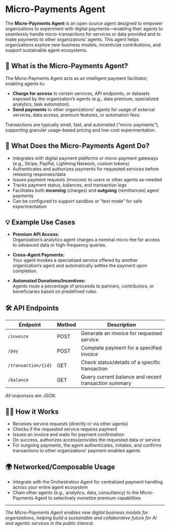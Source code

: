 # Micro-Payments Agent

The **Micro-Payments Agent** is an open source agent designed to empower organizations to experiment with digital payments—enabling their agents to seamlessly handle micro-transactions for services or data provided and to make payments to other organizations’ agents. This agent helps organizations explore new business models, incentivize contributions, and support sustainable agent ecosystems.

## 💸 What is the Micro-Payments Agent?

The Micro-Payments Agent acts as an intelligent payment facilitator, enabling agents to:

- **Charge for access** to certain services, API endpoints, or datasets exposed by the organization’s agents (e.g., data premium, specialized analytics, task automation).
- **Send payments** to other organizations’ agents for usage of external services, data access, premium features, or automation fees.

Transactions are typically small, fast, and automated (“micro-payments”), supporting granular usage-based pricing and low-cost experimentation.

## 🤖 What Does the Micro-Payments Agent Do?

- Integrates with digital payment platforms or micro-payment gateways (e.g., Stripe, PayPal, Lightning Network, custom tokens)
- Authenticates and authorizes payments for requested services before releasing responses/data
- Issues payment requests (invoices) to users or other agents as-needed
- Tracks payment status, balances, and transaction logs
- Facilitates both **incoming** (charges) and **outgoing** (remittances) agent payments
- Can be configured to support sandbox or “test mode” for safe experimentation

## 💡 Example Use Cases

- **Premium API Access:**  
  Organization’s analytics agent charges a nominal micro-fee for access to advanced data or high-frequency queries.

- **Cross-Agent Payments:**  
  Your agent invokes a specialized service offered by another organization’s agent and automatically settles the payment upon completion.

- **Automated Donations/Incentives:**  
  Agents route a percentage of proceeds to partners, contributors, or beneficiaries based on predefined rules.

## 🛠️ API Endpoints

| Endpoint              | Method | Description                                               |
|-----------------------|--------|-----------------------------------------------------------|
| `/invoice`            | POST   | Generate an invoice for requested service                 |
| `/pay`                | POST   | Complete payment for a specified invoice                  |
| `/transaction/{id}`   | GET    | Check status/details of a specific transaction            |
| `/balance`            | GET    | Query current balance and recent transaction summary      |

_All responses are JSON._

## 👩‍💻 How it Works

- Receives service requests (directly or via other agents)
- Checks if the requested service requires payment
- Issues an invoice and waits for payment confirmation
- On success, authorizes access/provides the requested data or service
- For outgoing payments, the agent authenticates, initiates, and confirms transactions to other organizations’ payment-enabled agents

## 🌍 Networked/Composable Usage

- Integrate with the Orchestration Agent for centralized payment handling across your entire agent ecosystem
- Chain other agents (e.g., analytics, data, consultancy) to the Micro-Payments Agent to selectively monetize premium capabilities

---

*The Micro-Payments Agent enables new digital business models for organizations, helping build a sustainable and collaborative future for AI and agentic services in the public interest.*
